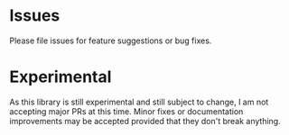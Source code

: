# Issues

Please file issues for feature suggestions or bug fixes.

# Experimental

As this library is still experimental and still subject to change, I am not accepting major PRs at this time. 
Minor fixes or documentation improvements may be accepted provided that they don't break anything.
